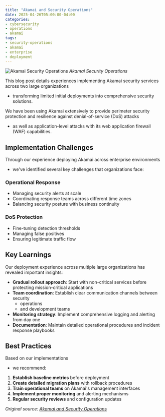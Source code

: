 ```yaml
---
title: "Akamai and Security Operations"
date: 2025-04-26T05:00:00-04:00
categories:
- cybersecurity
- operations
- akamai
tags:
- security-operations
- akamai
- enterprise
- deployment
---
```

![Akamai Security Operations](/assets/images/posts/akamai-operations/akamai-security-operations.jpg)
*Akamai Security Operations*

This blog post details experiences implementing Akamai security services across two large organizations
  - transforming limited initial deployments into comprehensive security solutions.

We have been using Akamai extensively to provide perimeter security protection and resilience against denial-of-service (DoS) attacks
  - as well as application-level attacks with its web application firewall (WAF) capabilities. 

## Implementation Challenges

Through our experience deploying Akamai across enterprise environments
  - we've identified several key challenges that organizations face:

### Operational Response
- Managing security alerts at scale
- Coordinating response teams across different time zones
- Balancing security posture with business continuity

### DoS Protection
- Fine-tuning detection thresholds
- Managing false positives
- Ensuring legitimate traffic flow

## Key Learnings

Our deployment experience across multiple large organizations has revealed important insights:

- **Gradual rollout approach**: Start with non-critical services before protecting mission-critical applications
- **Team coordination**: Establish clear communication channels between security
  - operations
  - and development teams
- **Monitoring strategy**: Implement comprehensive logging and alerting from day one
- **Documentation**: Maintain detailed operational procedures and incident response playbooks

## Best Practices

Based on our implementations
  - we recommend:

1. **Establish baseline metrics** before deployment
2. **Create detailed migration plans** with rollback procedures
3. **Train operational teams** on Akamai's management interfaces
4. **Implement proper monitoring** and alerting mechanisms
5. **Regular security reviews** and configuration updates

*Original source: [Akamai and Security Operations](https://axonshield.com/akamai-and-security-operations)*
